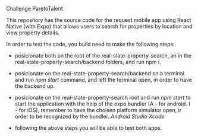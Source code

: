 
Challenge ParetoTalent

This repository has the source code for the request  mobile app using React Native (with Expo) that allows users to search for properties by location and view property details.

In order tu test the code, you build need to make the following steps:

* posicionate both on the root of the real-state-property-search, an in the real-state-property-search/backend folders, and run npm i.

* posicionate on the real-state-property-search/backend on a terminal and run *npm start* command, and left the terminal open, in order to have the backend up.

* posicionate on the real-state-property-search root and run *npm start* to start the application with the help of the expo bundler (A - for android. I - for iOS),
remember to have the choisen platform simulator open, ir order to be recognized by the bundler. *Android Studio* *Xcode*

* following the above steps you will be able to test both apps.
